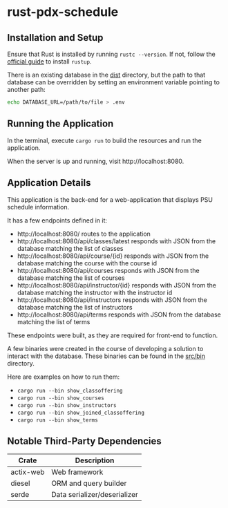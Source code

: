 # rust-pdx-schedule

## Installation and Setup

Ensure that Rust is installed by running `rustc --version`.
If not, follow the [official guide](https://www.rust-lang.org/tools/install) to install `rustup`.

There is an existing database in the [dist](dist/) directory, but the path to that database can be overridden by setting an
environment variable pointing to another path:

```bash
echo DATABASE_URL=/path/to/file > .env
```

## Running the Application

In the terminal, execute `cargo run` to build the resources and run the application.

When the server is up and running, visit http://localhost:8080.

## Application Details

This application is the back-end for a web-application that displays PSU schedule information.

It has a few endpoints defined in it:
* http://localhost:8080/ routes to the application
* http://localhost:8080/api/classes/latest responds with JSON from the database matching the list of classes
* http://localhost:8080/api/course/{id} responds with JSON from the database matching the course with the course id
* http://localhost:8080/api/courses responds with JSON from the database matching the list of courses
* http://localhost:8080/api/instructor/{id} responds with JSON from the database matching the instructor with the instructor id
* http://localhost:8080/api/instructors responds with JSON from the database matching the list of instructors
* http://localhost:8080/api/terms responds with JSON from the database matching the list of terms

These endpoints were built, as they are required for front-end to function.

A few binaries were created in the course of developing a solution to interact with the database.
These binaries can be found in the [src/bin](src/bin/) directory.

Here are examples on how to run them:
* `cargo run --bin show_classoffering`
* `cargo run --bin show_courses`
* `cargo run --bin show_instructors`
* `cargo run --bin show_joined_classoffering`
* `cargo run --bin show_terms`

## Notable Third-Party Dependencies

|Crate      |Description                   |
|-----------|------------------------------|
| actix-web | Web framework                |
| diesel    | ORM and query builder        |
| serde     | Data serializer/deserializer |

